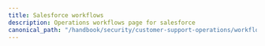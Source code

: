 ```yaml
---
title: Salesforce workflows
description: Operations workflows page for salesforce
canonical_path: "/handbook/security/customer-support-operations/workflows/salesforce/"
---
```

